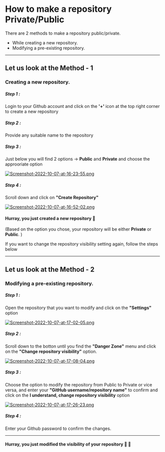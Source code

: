 # How to make a repository Private/Public

There are 2 methods to make a repository public/private.
- While creating a new repository.
- Modifying a pre-existing repository.


------------

##  Let us look at the Method - 1
###  Creating a new repository.


##### Step 1 : 
Login to your Github account and click on the **'+'** icon at the top right corner to create a new repository

##### Step 2 :
Provide any suitable name to the repository
##### Step 3 :
Just below you will find 2 options -> **Public** and **Private** and choose the approoriate option

[![Screenshot-2022-10-07-at-16-23-55.png](https://i.postimg.cc/652DFFG3/Screenshot-2022-10-07-at-16-23-55.png)](https://postimg.cc/WhVWkW8L)

##### Step 4 :
Scroll down and click on **"Create Repository"**

[![Screenshot-2022-10-07-at-16-52-02.png](https://i.postimg.cc/3N0W47n6/Screenshot-2022-10-07-at-16-52-02.png)](https://postimg.cc/p5xP3NNY)

#### Hurray, you just created a new repository 🎉  
(Based on the option you chose, your repository will be either **Private** or **Public**. )


If you want to change the repository visibility setting again, follow the steps below


------------
##  Let us look at the Method - 2
### Modifying a pre-existing repository.
##### Step 1 : 
Open the repository that you want to modify and click on the **"Settings"** option

[![Screenshot-2022-10-07-at-17-02-05.png](https://i.postimg.cc/tgSncBfX/Screenshot-2022-10-07-at-17-02-05.png)](https://postimg.cc/67ZQ2ftS)

##### Step 2 : 
Scroll down to the botton until you find the **"Danger Zone"** menu and click on the **"Change repository visibility"** option.

[![Screenshot-2022-10-07-at-17-08-04.png](https://i.postimg.cc/wMdN57ZJ/Screenshot-2022-10-07-at-17-08-04.png)](https://postimg.cc/zb038XJX)

##### Step 3 : 
Choose the option to modify the repository from Public to Private or vice versa, and enter your **"GitHub username/repository name"** to confirm and click on the **I understand, change repository visibility** option

[![Screenshot-2022-10-07-at-17-26-23.png](https://i.postimg.cc/htBfCXDP/Screenshot-2022-10-07-at-17-26-23.png)](https://postimg.cc/F7Trzsk2)

##### Step 4 : 
Enter your Github password to confirm the changes.

------------




#### Hurray, you just modified the visibility of your repository 🎉 🚀  


